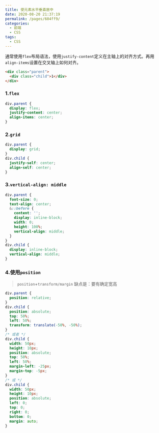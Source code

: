 ```yaml
---
title: 使元素水平垂直居中
date: 2020-08-20 21:37:19
permalink: /pages/604ff9/
categories:
  - 前端
  - CSS
tags:
  - CSS
---
```


通常使用`flex`布局语法，使用`justify-content`定义在主轴上的对齐方式。再用`align-items`设置在交叉轴上如何对齐。

<!--more-->

```html
<div class="parent">
  <div class="child">1</div>
</div>
```

### 1.`flex`

```css
div.parent {
  display: flex;
  justify-content: center;
  align-items: center;
}
```

### 2.`grid`

```css
div.parent {
  display: grid;
}
div.child {
  justify-self: center;
  align-self: center;
}
```

### 3.`vertical-align: middle`

```css
div.parent {
  font-size: 0;
  text-align: center;
  &::before {
    content: '';
    display: inline-block;
    width: 0;
    height: 100%;
    vertical-align: middle;
  }
}
div.child {
  display: inline-block;
  vertical-align: middle;
}
```

### 4.使用`position`

> `position`+`transform/margin` 缺点是：要有确定宽高

```css
div.parent {
  position: relative;
}
div.child {
  position: absolute;
  top: 50%;
  left: 50%;
  transform: translate(-50%, -50%);
}
/* 或者 */
div.child {
  width: 50px;
  height: 10px;
  position: absolute;
  top: 50%;
  left: 50%;
  margin-left: -25px;
  margin-top: -5px;
}
/* 或 */
div.child {
  width: 50px;
  height: 10px;
  position: absolute;
  left: 0;
  top: 0;
  right: 0;
  bottom: 0;
  margin: auto;
}
```
